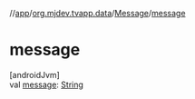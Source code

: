 //[app](../../../index.md)/[org.mjdev.tvapp.data](../index.md)/[Message](index.md)/[message](message.md)

# message

[androidJvm]\
val [message](message.md): [String](https://kotlinlang.org/api/latest/jvm/stdlib/kotlin/-string/index.html)
